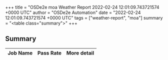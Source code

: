 +++
title = "OSDe2e moa Weather Report 2022-02-24 12:01:09.743721574 +0000 UTC"
author = "OSDe2e Automation"
date = "2022-02-24 12:01:09.743721574 +0000 UTC"
tags = ["weather-report", "moa"]
summary = "<table class=\"summary\"></table>"
+++
## Summary

| Job Name | Pass Rate | More detail |
|----------|-----------|-------------|




